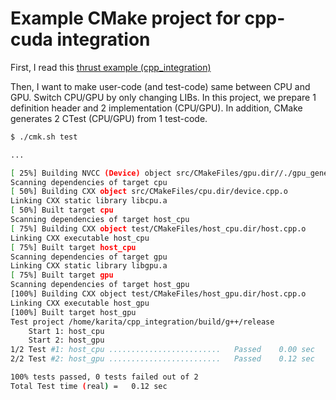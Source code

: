 # Example CMake project for cpp-cuda integration

First, I read this [thrust example (cpp_integration)](https://github.com/thrust/thrust/tree/master/examples/cpp_integration)

Then, I want to make user-code (and test-code) same between CPU and GPU. Switch CPU/GPU by only changing LIBs. In this project, we prepare 1 definition header and 2 implementation (CPU/GPU). In addition, CMake generates 2 CTest (CPU/GPU) from 1 test-code.

``` sh
$ ./cmk.sh test

...

[ 25%] Building NVCC (Device) object src/CMakeFiles/gpu.dir//./gpu_generated_device.cu.o
Scanning dependencies of target cpu
[ 50%] Building CXX object src/CMakeFiles/cpu.dir/device.cpp.o
Linking CXX static library libcpu.a
[ 50%] Built target cpu
Scanning dependencies of target host_cpu
[ 75%] Building CXX object test/CMakeFiles/host_cpu.dir/host.cpp.o
Linking CXX executable host_cpu
[ 75%] Built target host_cpu
Scanning dependencies of target gpu
Linking CXX static library libgpu.a
[ 75%] Built target gpu
Scanning dependencies of target host_gpu
[100%] Building CXX object test/CMakeFiles/host_gpu.dir/host.cpp.o
Linking CXX executable host_gpu
[100%] Built target host_gpu
Test project /home/karita/cpp_integration/build/g++/release
    Start 1: host_cpu
    Start 2: host_gpu
1/2 Test #1: host_cpu .........................   Passed    0.00 sec
2/2 Test #2: host_gpu .........................   Passed    0.12 sec

100% tests passed, 0 tests failed out of 2
Total Test time (real) =   0.12 sec
```
